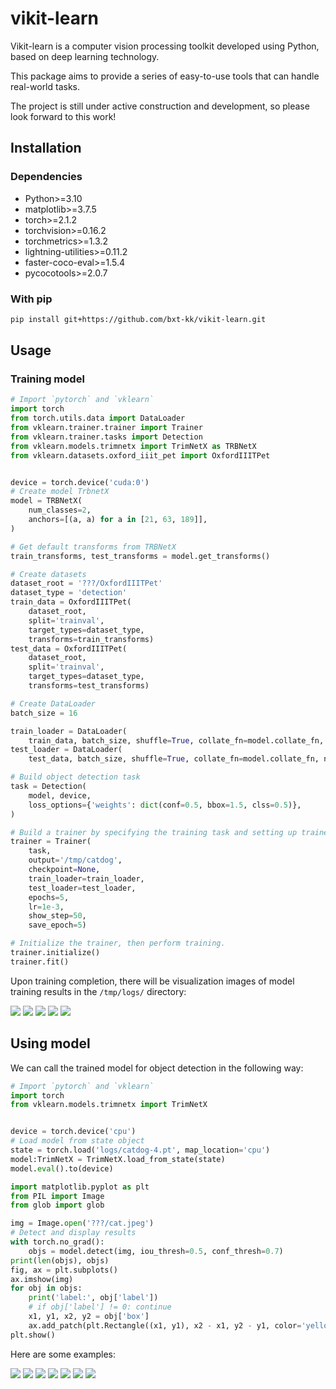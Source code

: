 # vikit-learn

Vikit-learn is a computer vision processing toolkit developed using Python, based on deep learning technology.

This package aims to provide a series of easy-to-use tools that can handle real-world tasks.

The project is still under active construction and development, so please look forward to this work!

## Installation

### Dependencies

- Python>=3.10
- matplotlib>=3.7.5
- torch>=2.1.2
- torchvision>=0.16.2
- torchmetrics>=1.3.2
- lightning-utilities>=0.11.2
- faster-coco-eval>=1.5.4
- pycocotools>=2.0.7

### With pip

```bash
pip install git+https://github.com/bxt-kk/vikit-learn.git
```

## Usage

### Training model

```python
# Import `pytorch` and `vklearn`
import torch
from torch.utils.data import DataLoader
from vklearn.trainer.trainer import Trainer
from vklearn.trainer.tasks import Detection
from vklearn.models.trimnetx import TrimNetX as TRBNetX
from vklearn.datasets.oxford_iiit_pet import OxfordIIITPet


device = torch.device('cuda:0')
# Create model TrbnetX
model = TRBNetX(
    num_classes=2,
    anchors=[(a, a) for a in [21, 63, 189]],
)

# Get default transforms from TRBNetX
train_transforms, test_transforms = model.get_transforms()

# Create datasets
dataset_root = '???/OxfordIIITPet'
dataset_type = 'detection'
train_data = OxfordIIITPet(
    dataset_root,
    split='trainval',
    target_types=dataset_type,
    transforms=train_transforms)
test_data = OxfordIIITPet(
    dataset_root,
    split='trainval',
    target_types=dataset_type,
    transforms=test_transforms)

# Create DataLoader
batch_size = 16

train_loader = DataLoader(
    train_data, batch_size, shuffle=True, collate_fn=model.collate_fn, num_workers=4)
test_loader = DataLoader(
    test_data, batch_size, shuffle=True, collate_fn=model.collate_fn, num_workers=4)

# Build object detection task
task = Detection(
    model, device,
    loss_options={'weights': dict(conf=0.5, bbox=1.5, clss=0.5)},
)

# Build a trainer by specifying the training task and setting up trainer parameters
trainer = Trainer(
    task,
    output='/tmp/catdog',
    checkpoint=None,
    train_loader=train_loader,
    test_loader=test_loader,
    epochs=5,
    lr=1e-3,
    show_step=50,
    save_epoch=5)

# Initialize the trainer, then perform training.
trainer.initialize()
trainer.fit()
```

Upon training completion, there will be visualization images of model training results in the `/tmp/logs/` directory:

![](./asset/CATDOG-LOG-240524-17:31:18_loss.png)
![](./asset/CATDOG-LOG-240524-17:31:18_conf_recall.png)
![](./asset/CATDOG-LOG-240524-17:31:18_iou_score.png)
![](./asset/CATDOG-LOG-240524-17:31:18_map.png)
![](./asset/CATDOG-LOG-240524-17:31:18_map_50.png)


## Using model

We can call the trained model for object detection in the following way:

```python
# Import `pytorch` and `vklearn`
import torch
from vklearn.models.trimnetx import TrimNetX


device = torch.device('cpu')
# Load model from state object
state = torch.load('logs/catdog-4.pt', map_location='cpu')
model:TrimNetX = TrimNetX.load_from_state(state)
model.eval().to(device)

import matplotlib.pyplot as plt
from PIL import Image
from glob import glob

img = Image.open('???/cat.jpeg')
# Detect and display results
with torch.no_grad():
    objs = model.detect(img, iou_thresh=0.5, conf_thresh=0.7)
print(len(objs), objs)
fig, ax = plt.subplots()
ax.imshow(img)
for obj in objs:
    print('label:', obj['label'])
    # if obj['label'] != 0: continue
    x1, y1, x2, y2 = obj['box']
    ax.add_patch(plt.Rectangle((x1, y1), x2 - x1, y2 - y1, color='yellow', fill=False))
plt.show()
```

Here are some examples:

![](./asset/Figure_1.png)
![](./asset/Figure_2.png)
![](./asset/Figure_3.png)
![](./asset/Figure_4.png)
![](./asset/Figure_5.png)
![](./asset/Figure_6.png)
![](./asset/Figure_7.png)
